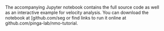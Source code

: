The accompanying Jupyter notebook contains the full source code as well as an interactive example for velocity analysis.
You can download the notebook at [github.com/seg or find links to run it online at github.com/pinga-lab/nmo-tutorial.